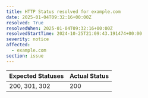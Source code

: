 ```yaml
---
title: HTTP Status resolved for example.com
date: 2025-01-04T09:32:16+00:00Z
resolved: True
resolvedWhen: 2025-01-04T09:32:16+00:00Z
resolvedStartTime: 2024-10-25T21:09:43.191474+00:00
severity: notice
affected:
  - example.com
section: issue
---
```


| Expected Statuses | Actual Status  |
|-------------------|----------------|
| 200, 301, 302 | 200 |
